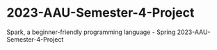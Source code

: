 # 2023-AAU-Semester-4-Project
Spark, a beginner-friendly programming language - Spring 2023-AAU-Semester-4-Project
